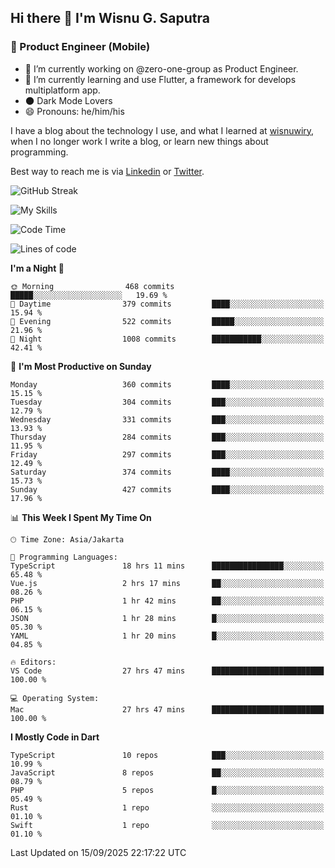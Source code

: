 ## Hi there 👋 I'm Wisnu G. Saputra

### :mobile_phone_off: Product Engineer (Mobile)

- 🔭 I’m currently working on @zero-one-group as Product Engineer.
- 🌱 I’m currently learning and use Flutter, a framework for develops multiplatform app.
- 🌑 Dark Mode Lovers
- 😄 Pronouns: he/him/his

I have a blog about the technology I use, and what I learned at [wisnuwiry](https://wisnuwiry.space/), when I no longer work I write a blog, or learn new things about programming.

Best way to reach me is via [Linkedin](https://www.linkedin.com/in/wisnu-saputra/) or [Twitter](https://twitter.com/wisnuwiry).

![GitHub Streak](https://streak-stats.demolab.com?user=wisnuwiry&theme=dark&hide_border=true)

![My Skills](https://skillicons.dev/icons?i=dart,flutter,kotlin,swift,go,js,css,neovim,git,linux&perline=5)

<!--START_SECTION:waka-->
![Code Time](http://img.shields.io/badge/Code%20Time-2%2C119%20hrs%2051%20mins-blue)

![Lines of code](https://img.shields.io/badge/From%20Hello%20World%20I%27ve%20Written-2.8%20million%20lines%20of%20code-blue)

**I'm a Night 🦉** 

```text
🌞 Morning                468 commits         █████░░░░░░░░░░░░░░░░░░░░   19.69 % 
🌆 Daytime                379 commits         ████░░░░░░░░░░░░░░░░░░░░░   15.94 % 
🌃 Evening                522 commits         █████░░░░░░░░░░░░░░░░░░░░   21.96 % 
🌙 Night                  1008 commits        ███████████░░░░░░░░░░░░░░   42.41 % 
```
📅 **I'm Most Productive on Sunday** 

```text
Monday                   360 commits         ████░░░░░░░░░░░░░░░░░░░░░   15.15 % 
Tuesday                  304 commits         ███░░░░░░░░░░░░░░░░░░░░░░   12.79 % 
Wednesday                331 commits         ███░░░░░░░░░░░░░░░░░░░░░░   13.93 % 
Thursday                 284 commits         ███░░░░░░░░░░░░░░░░░░░░░░   11.95 % 
Friday                   297 commits         ███░░░░░░░░░░░░░░░░░░░░░░   12.49 % 
Saturday                 374 commits         ████░░░░░░░░░░░░░░░░░░░░░   15.73 % 
Sunday                   427 commits         ████░░░░░░░░░░░░░░░░░░░░░   17.96 % 
```


📊 **This Week I Spent My Time On** 

```text
🕑︎ Time Zone: Asia/Jakarta

💬 Programming Languages: 
TypeScript               18 hrs 11 mins      ████████████████░░░░░░░░░   65.48 % 
Vue.js                   2 hrs 17 mins       ██░░░░░░░░░░░░░░░░░░░░░░░   08.26 % 
PHP                      1 hr 42 mins        ██░░░░░░░░░░░░░░░░░░░░░░░   06.15 % 
JSON                     1 hr 28 mins        █░░░░░░░░░░░░░░░░░░░░░░░░   05.30 % 
YAML                     1 hr 20 mins        █░░░░░░░░░░░░░░░░░░░░░░░░   04.85 % 

🔥 Editors: 
VS Code                  27 hrs 47 mins      █████████████████████████   100.00 % 

💻 Operating System: 
Mac                      27 hrs 47 mins      █████████████████████████   100.00 % 
```

**I Mostly Code in Dart** 

```text
TypeScript               10 repos            ███░░░░░░░░░░░░░░░░░░░░░░   10.99 % 
JavaScript               8 repos             ██░░░░░░░░░░░░░░░░░░░░░░░   08.79 % 
PHP                      5 repos             █░░░░░░░░░░░░░░░░░░░░░░░░   05.49 % 
Rust                     1 repo              ░░░░░░░░░░░░░░░░░░░░░░░░░   01.10 % 
Swift                    1 repo              ░░░░░░░░░░░░░░░░░░░░░░░░░   01.10 % 
```




 Last Updated on 15/09/2025 22:17:22 UTC
<!--END_SECTION:waka-->
